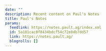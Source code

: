 ```yaml
---
date: ""
description: Recent content on Paul's Notes
title: Paul's Notes
params:
  feedlink: https://notes.pault.ag/index.xml
  id: 5a101cac0f8434bdcf54c72e8db7dd57
  link: https://notes.pault.ag/
  blogrolls: []
---
```

